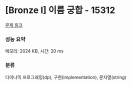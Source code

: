 # [Bronze I] 이름 궁합 - 15312 

[문제 링크](https://www.acmicpc.net/problem/15312) 

### 성능 요약

메모리: 2024 KB, 시간: 20 ms

### 분류

다이나믹 프로그래밍(dp), 구현(implementation), 문자열(string)

